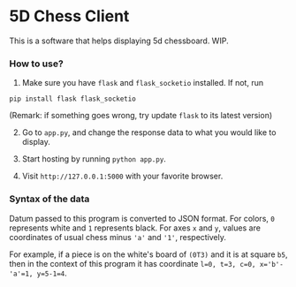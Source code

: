 5D Chess Client
=================

This is a software that helps displaying 5d chessboard. WIP.

### How to use?

1. Make sure you have `flask` and `flask_socketio` installed. If not, run
```
pip install flask flask_socketio
```
(Remark: if something goes wrong, try update `flask` to its latest version)

2. Go to `app.py`, and change the response data to what you would like to display. 

3. Start hosting by running `python app.py`.

4. Visit `http://127.0.0.1:5000` with your favorite browser.

### Syntax of the data

Datum passed to this program is converted to JSON format. For colors, `0` represents white and `1` represents black. For axes `x` and `y`, values are coordinates of usual chess minus `'a'` and `'1'`, respectively.

For example, if a piece is on the white's board of `(0T3)` and it is at square `b5`, then in the context of this program it has coordinate `l=0, t=3, c=0, x='b'-'a'=1, y=5-1=4`.
